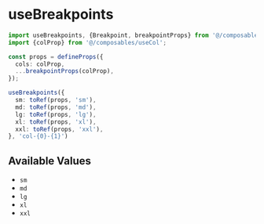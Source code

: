 # useBreakpoints

```typescript
import useBreakpoints, {Breakpoint, breakpointProps} from '@/composables/useBreakpoints';
import {colProp} from '@/composables/useCol';

const props = defineProps({
  cols: colProp,
  ...breakpointProps(colProp),
});

useBreakpoints({
  sm: toRef(props, 'sm'),
  md: toRef(props, 'md'),
  lg: toRef(props, 'lg'),
  xl: toRef(props, 'xl'),
  xxl: toRef(props, 'xxl'),
}, 'col-{0}-{1}')
```

## Available Values

- `sm`
- `md`
- `lg`
- `xl`
- `xxl`
